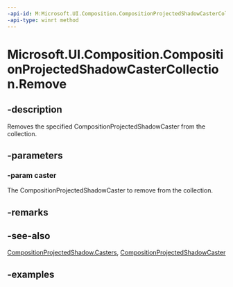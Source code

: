 ```yaml
---
-api-id: M:Microsoft.UI.Composition.CompositionProjectedShadowCasterCollection.Remove(Microsoft.UI.Composition.CompositionProjectedShadowCaster)
-api-type: winrt method
---
```


<!-- Method syntax.
public void CompositionProjectedShadowCasterCollection.Remove(CompositionProjectedShadowCaster caster)
-->

# Microsoft.UI.Composition.CompositionProjectedShadowCasterCollection.Remove

## -description

Removes the specified CompositionProjectedShadowCaster from the collection.

## -parameters
### -param caster

The CompositionProjectedShadowCaster to remove from the collection.

## -remarks

## -see-also

[CompositionProjectedShadow.Casters](compositionprojectedshadow_casters.md), [CompositionProjectedShadowCaster](compositionprojectedshadowcaster.md)

## -examples

